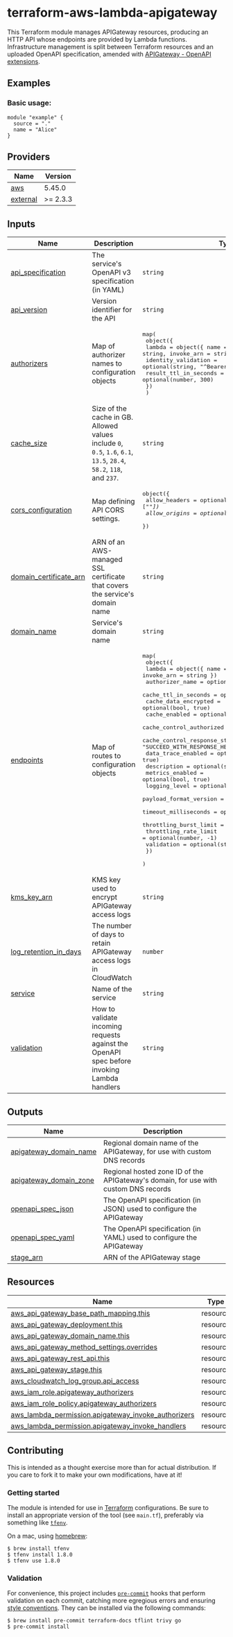 # terraform-aws-lambda-apigateway

This Terraform module manages APIGateway resources, producing an HTTP API whose
endpoints are provided by Lambda functions. Infrastructure management is split 
between Terraform resources and an uploaded OpenAPI specification, amended with
[APIGateway - OpenAPI extensions](https://docs.aws.amazon.com/apigateway/latest/developerguide/api-gateway-swagger-extensions.html). 

## Examples

### Basic usage:

```hcl
module "example" {
  source = "."
  name = "Alice"
}
```

<!-- BEGIN_TF_DOCS -->
## Providers

| Name | Version |
|------|---------|
| <a name="provider_aws"></a> [aws](#provider\_aws) | 5.45.0 |
| <a name="provider_external"></a> [external](#provider\_external) | >= 2.3.3 |
## Inputs

| Name | Description | Type | Default | Required |
|------|-------------|------|---------|:--------:|
| <a name="input_api_specification"></a> [api\_specification](#input\_api\_specification) | The service's OpenAPI v3 specification (in YAML) | `string` | `null` | no |
| <a name="input_api_version"></a> [api\_version](#input\_api\_version) | Version identifier for the API | `string` | `"1.0.0"` | no |
| <a name="input_authorizers"></a> [authorizers](#input\_authorizers) | Map of authorizer names to configuration objects | <pre>map(<br>    object({<br>      lambda                = object({ name = string, arn = string, invoke_arn = string })<br>      identity_validation   = optional(string, "^Bearer: .+$")<br>      result_ttl_in_seconds = optional(number, 300)<br>    })<br>  )</pre> | `{}` | no |
| <a name="input_cache_size"></a> [cache\_size](#input\_cache\_size) | Size of the cache in GB. Allowed values include `0`, `0.5`, `1.6`, `6.1`, `13.5`, `28.4`, `58.2`, `118`, and `237`. | `string` | `"0"` | no |
| <a name="input_cors_configuration"></a> [cors\_configuration](#input\_cors\_configuration) | Map defining API CORS settings. | <pre>object({<br>    allow_headers = optional(set(string), ["*"])<br>    allow_origins = optional(set(string), ["*"])<br>  })</pre> | `{}` | no |
| <a name="input_domain_certificate_arn"></a> [domain\_certificate\_arn](#input\_domain\_certificate\_arn) | ARN of an AWS-managed SSL certificate that covers the service's domain name | `string` | n/a | yes |
| <a name="input_domain_name"></a> [domain\_name](#input\_domain\_name) | Service's domain name | `string` | n/a | yes |
| <a name="input_endpoints"></a> [endpoints](#input\_endpoints) | Map of routes to configuration objects | <pre>map(<br>    object({<br>      lambda                          = object({ name = string, invoke_arn = string })<br>      authorizer_name                 = optional(string)<br>      cache_ttl_in_seconds            = optional(number, 5)<br>      cache_data_encrypted            = optional(bool, true)<br>      cache_enabled                   = optional(bool, false)<br>      cache_control_authorized        = optional(bool, true)<br>      cache_control_response_strategy = optional(string, "SUCCEED_WITH_RESPONSE_HEADER")<br>      data_trace_enabled              = optional(bool, true)<br>      description                     = optional(string)<br>      metrics_enabled                 = optional(bool, true)<br>      logging_level                   = optional(string, "ERROR")<br>      payload_format_version          = optional(string, "2.0")<br>      timeout_milliseconds            = optional(number, 29000)<br>      throttling_burst_limit          = optional(number, -1)<br>      throttling_rate_limit           = optional(number, -1)<br>      validation                      = optional(string)<br>    })<br>  )</pre> | n/a | yes |
| <a name="input_kms_key_arn"></a> [kms\_key\_arn](#input\_kms\_key\_arn) | KMS key used to encrypt APIGateway access logs | `string` | `null` | no |
| <a name="input_log_retention_in_days"></a> [log\_retention\_in\_days](#input\_log\_retention\_in\_days) | The number of days to retain APIGateway access logs in CloudWatch | `number` | `60` | no |
| <a name="input_service"></a> [service](#input\_service) | Name of the service | `string` | n/a | yes |
| <a name="input_validation"></a> [validation](#input\_validation) | How to validate incoming requests against the OpenAPI spec before invoking Lambda handlers | `string` | `"NONE"` | no |
## Outputs

| Name | Description |
|------|-------------|
| <a name="output_apigateway_domain_name"></a> [apigateway\_domain\_name](#output\_apigateway\_domain\_name) | Regional domain name of the APIGateway, for use with custom DNS records |
| <a name="output_apigateway_domain_zone"></a> [apigateway\_domain\_zone](#output\_apigateway\_domain\_zone) | Regional hosted zone ID of the APIGateway's domain, for use with custom DNS records |
| <a name="output_openapi_spec_json"></a> [openapi\_spec\_json](#output\_openapi\_spec\_json) | The OpenAPI specification (in JSON) used to configure the APIGateway |
| <a name="output_openapi_spec_yaml"></a> [openapi\_spec\_yaml](#output\_openapi\_spec\_yaml) | The OpenAPI specification (in YAML) used to configure the APIGateway |
| <a name="output_stage_arn"></a> [stage\_arn](#output\_stage\_arn) | ARN of the APIGateway stage |
## Resources

| Name | Type |
|------|------|
| [aws_api_gateway_base_path_mapping.this](https://registry.terraform.io/providers/hashicorp/aws/latest/docs/resources/api_gateway_base_path_mapping) | resource |
| [aws_api_gateway_deployment.this](https://registry.terraform.io/providers/hashicorp/aws/latest/docs/resources/api_gateway_deployment) | resource |
| [aws_api_gateway_domain_name.this](https://registry.terraform.io/providers/hashicorp/aws/latest/docs/resources/api_gateway_domain_name) | resource |
| [aws_api_gateway_method_settings.overrides](https://registry.terraform.io/providers/hashicorp/aws/latest/docs/resources/api_gateway_method_settings) | resource |
| [aws_api_gateway_rest_api.this](https://registry.terraform.io/providers/hashicorp/aws/latest/docs/resources/api_gateway_rest_api) | resource |
| [aws_api_gateway_stage.this](https://registry.terraform.io/providers/hashicorp/aws/latest/docs/resources/api_gateway_stage) | resource |
| [aws_cloudwatch_log_group.api_access](https://registry.terraform.io/providers/hashicorp/aws/latest/docs/resources/cloudwatch_log_group) | resource |
| [aws_iam_role.apigateway_authorizers](https://registry.terraform.io/providers/hashicorp/aws/latest/docs/resources/iam_role) | resource |
| [aws_iam_role_policy.apigateway_authorizers](https://registry.terraform.io/providers/hashicorp/aws/latest/docs/resources/iam_role_policy) | resource |
| [aws_lambda_permission.apigateway_invoke_authorizers](https://registry.terraform.io/providers/hashicorp/aws/latest/docs/resources/lambda_permission) | resource |
| [aws_lambda_permission.apigateway_invoke_handlers](https://registry.terraform.io/providers/hashicorp/aws/latest/docs/resources/lambda_permission) | resource |
<!-- END_TF_DOCS -->

## Contributing

This is intended as a thought exercise more than for actual distribution. If you care to fork it
to make your own modifications, have at it!

### Getting started

The module is intended for use in [Terraform](https://www.terraform.io/) configurations. Be sure
to install an appropriate version of the tool (see `main.tf`), preferably via something like
[`tfenv`](https://github.com/tfutils/tfenv).

On a mac, using [homebrew](https://brew.sh/):

```shell
$ brew install tfenv
$ tfenv install 1.8.0
$ tfenv use 1.8.0
```

### Validation

For convenience, this project includes [`pre-commit`](https://pre-commit.com) hooks that perform
validation on each commit, catching more egregious errors and ensuring
[style conventions](https://developer.hashicorp.com/terraform/language/syntax/style). They can
be installed via the following commands:

```shell
$ brew install pre-commit terraform-docs tflint trivy go
$ pre-commit install
```